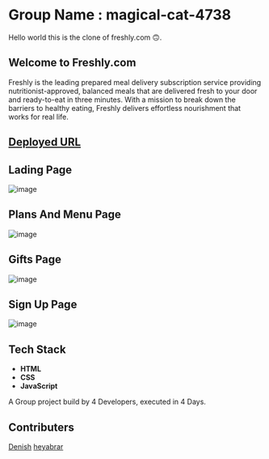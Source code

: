 # Group Name : magical-cat-4738
Hello world this is the clone of freshly.com 🙃.

## Welcome to Freshly.com 

Freshly is the leading prepared meal delivery subscription service providing nutritionist-approved, balanced meals that are delivered fresh to your door and ready-to-eat in three minutes. With a mission to break down the barriers to healthy eating, Freshly delivers effortless nourishment that works for real life.

## [Deployed URL](https://lucky-longma-b5b6e1.netlify.app/)

## Lading Page 


![image](https://user-images.githubusercontent.com/103938174/194705621-5672200d-fc57-4fd1-9e81-5296e245f4bc.png)


## Plans And Menu Page


![image](https://user-images.githubusercontent.com/103938174/194705661-60d1b0ac-8b4a-4f59-8e9d-1d160da65ce0.png)


## Gifts Page


![image](https://user-images.githubusercontent.com/103938174/194705690-c080d48d-a068-498e-b779-b2d37fd9b10c.png)


## Sign Up Page


![image](https://user-images.githubusercontent.com/103938174/194705729-26f528f5-ff81-4329-b627-140efe7cbe12.png)


## Tech Stack 
- **HTML**
- **CSS**
- **JavaScript**


A Group project build by 4 Developers, executed in 4 Days.

## Contributers
[Denish](https://github.com/dineshjangid03)
[heyabrar](https://github.com/heyabrar)
